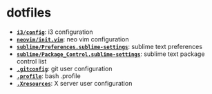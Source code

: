 # dotfiles

- **[`i3/config`](i3/config)**: i3 configuration
- **[`neovim/init.vim`](neovim/init.vim)**: neo vim configuration
- **[`sublime/Preferences.sublime-settings`](sublime/Preferences.sublime-settings)**: sublime text preferences
- **[`sublime/Package_Control.sublime-settings`](sublime/Package_Control.sublime-settings)**: sublime text package control list
- **[`.gitconfig`](.gitconfig)**: git user configuration
- **[`.profile`](.profile)**: bash .profile
- **[`.Xresources`](.Xresources)**: X server user configuration
